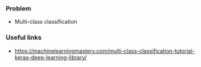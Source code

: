 ### Problem
- Multi-class classification


### Useful links
- https://machinelearningmastery.com/multi-class-classification-tutorial-keras-deep-learning-library/
